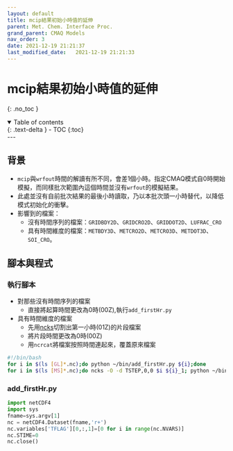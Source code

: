 ```yaml
---
layout: default
title: mcip結果初始小時值的延伸
parent: Met. Chem. Interface Proc.
grand_parent: CMAQ Models
nav_order: 3
date: 2021-12-19 21:21:37
last_modified_date:   2021-12-19 21:21:33
---
```


# mcip結果初始小時值的延伸
{: .no_toc }

<details open markdown="block">
  <summary>
    Table of contents
  </summary>
  {: .text-delta }
- TOC
{:toc}
</details>
---

## 背景
- `mcip`與`wrfout`時間的解讀有所不同，會差1個小時。指定CMAQ模式自0時開始模擬，而同樣批次範圍內這個時間並沒有`wrfout`的模擬結果。
- 此處並沒有自前批次結果的最後小時讀取，乃以本批次頭一小時替代，以降低模式初始化的衝擊。
- 影響到的檔案：
  - 沒有時間序列的檔案：`GRIDBDY2D`、`GRIDCRO2D`、`GRIDDOT2D`、`LUFRAC_CRO`
  - 具有時間維度的檔案：`METBDY3D`、`METCRO2D`、`METCRO3D`、`METDOT3D`、`SOI_CRO`。

## 腳本與程式

### 執行腳本
- 對那些沒有時間序列的檔案
  - 直接將起算時間更改為0時(00Z),執行`add_firstHr.py`
- 具有時間維度的檔案
  - 先用[ncks](https://sinotec2.github.io/Focus-on-Air-Quality/utilities/netCDF/ncks/)切割出第一小時(01Z)的片段檔案
  - 將片段時間更改為0時(00Z)
  - 用`ncrcat`將檔案按照時間連起來，覆蓋原來檔案

```bash
#!/bin/bash
for i in $(ls [GL]*.nc);do python ~/bin/add_firstHr.py ${i};done
for i in $(ls [MS]*.nc);do ncks -O -d TSTEP,0,0 $i ${i}_1; python ~/bin/add_firstHr.py ${i}_1;ncrcat -O ${i}_1 ${i} a;mv a ${i};rm ${i}_1;done
```

### add_firstHr.py

```python
import netCDF4
import sys
fname=sys.argv[1]
nc = netCDF4.Dataset(fname,'r+')
nc.variables['TFLAG'][0,:,1]=[0 for i in range(nc.NVARS)]
nc.STIME=0
nc.close()
```
